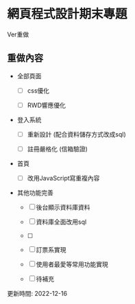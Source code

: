 # 網頁程式設計期末專題 

Ver重做

## 重做內容

+ 全部頁面 

    - [ ] css優化 
    
    - [ ] RWD響應優化
    
+ 登入系統
  
    - [ ] 重新設計 (配合資料儲存方式改成sql)
    
    - [ ] 註冊嚴格化 (信箱驗證)
   
+ 首頁
  
   - [ ] 改用JavaScript寫重複內容
   
+ 其他功能完善

   - [ ] 後台顯示資料庫資料

   - [ ] 資料庫全面改用sql
   
   - [ ] 
   
   - [ ] 訂票系實現
   
   - [ ] 使用者最愛等常用功能實現
   
   - [ ] 待補充
   
更新時間: 2022-12-16